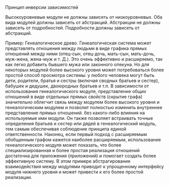 Принцип инверсии зависимостей

Высокоуровневые модули не должны зависеть от низкоуровневых. Оба вида модулей должны зависеть от абстракций. Абстракции не должны зависеть от подробностей. Подробности должны зависеть от абстракций.

Пример: Генеалогическое древо. Генеалогическая система может представлять отношения между людьми в виде графика прямых отношений между ними (отец-сын, отец-дочь, мать-сын, мать-дочь, муж-жена, жена-муж и т. Д.). Это очень эффективно и расширяемо, так как легко добавить бывшего мужа или законного опекуна. Но для некоторых модулей более высокого уровня может потребоваться более простой способ просмотра системы: у любого человека могут быть дети, родители, братья и сестры (включая сводных братьев и сестер), бабушек и дедушек, двоюродных братьев и т.п. В зависимости от использования генеалогического модуля, представление общих отношений в виде отдельных прямых свойств (скрытие графа) значительно облегчит связь между модулем более высокого уровня и генеалогическим модулем и позволит полностью изменить внутреннее представление прямых отношений. без какого-либо влияния на используемые ими модули. Он также позволяет встраивать точные определения братьев и сестер или дядей в генеалогический модуль, тем самым обеспечивая соблюдение принципа единой ответственности. Наконец, если первый подход с расширяемым обобщенным графом кажется наиболее расширяемым, использование генеалогического модуля может показать, что более специализированная и более простая реализация отношений достаточна для приложения (приложений) и помогает создать более эффективную систему. В этом примере абстрагирование взаимодействия между модулями приводит к упрощенному интерфейсу модуля нижнего уровня и может привести к его более простой реализации.
